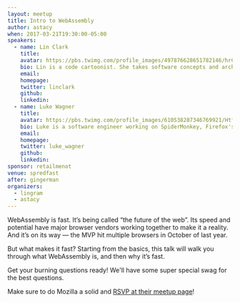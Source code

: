 ```yaml
---
layout: meetup
title: Intro to WebAssembly
author: astacy
when: 2017-03-21T19:30:00-05:00
speakers:
  - name: Lin Clark
    title:
    avatar: https://pbs.twimg.com/profile_images/497876628651782146/hrCHz_ym.jpeg
    bio: Lin is a code cartoonist. She takes software concepts and architectures and turns them into stick figure cartoons. She also works in Mozilla's Emerging Technologies group, where she gets to tinker with new browser technologies like WebAssembly. In previous lives, she worked at npm, was a core contributor to open source projects like Firefox's developer tools, and contributed to HTML data standards.
    email:
    homepage:
    twitter: linclark
    github:
    linkedin:
  - name: Luke Wagner
    title:
    avatar: https://pbs.twimg.com/profile_images/610538287346769921/Htfyxvxg.png
    bio: Luke is a software engineer working on SpiderMonkey, Firefox's JavaScript &mdash; and now WebAssembly! &mdash; engine.
    email:
    homepage:
    twitter: luke_wagner
    github:
    linkedin:
sponsor: retailmenot
venue: spredfast
after: gingerman
organizers:
  - lingram
  - astacy
---
```


WebAssembly is fast. It’s being called “the future of the web”. Its speed and potential have major browser vendors working together to make it a reality. And it’s on its way &mdash; the MVP hit multiple browsers in October of last year.

But what makes it fast? Starting from the basics, this talk will walk you through what WebAssembly is, and then why it’s fast.

Get your burning questions ready! We'll have some super special swag for the best questions.

<p class="ajs-box">
  Make sure to do Mozilla a solid and <a href="https://www.meetup.com/Mozilla-Developer-Roadshow/events/237760047/">RSVP at their meetup page</a>!
</p>
